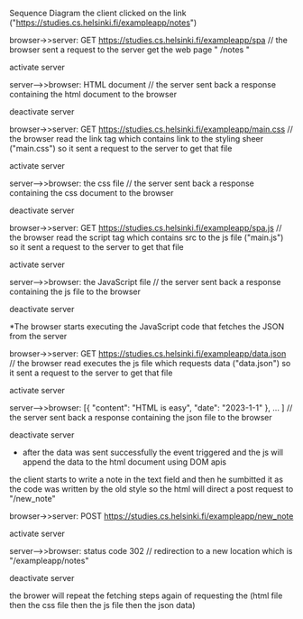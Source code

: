Sequence Diagram
  the client clicked on the link ("https://studies.cs.helsinki.fi/exampleapp/notes")
  
  browser->>server: GET https://studies.cs.helsinki.fi/exampleapp/spa
    // the browser sent a request to the server get the web page " /notes " 
    
  activate server
  
  server-->>browser: HTML document
    // the server sent back a response containing the html document to the browser
    
  deactivate server

  browser->>server: GET https://studies.cs.helsinki.fi/exampleapp/main.css
    // the browser read the link tag which contains link to the styling sheer ("main.css") so it sent a request to the server to get that file
    
  activate server
  
  server-->>browser: the css file
    // the server sent back a response containing the css document to the browser
    
  deactivate server

  browser->>server: GET https://studies.cs.helsinki.fi/exampleapp/spa.js
      // the browser read the script tag which contains src to the js file ("main.js") so it sent a request to the server to get that file
  
  activate server
  
  server-->>browser: the JavaScript file
      // the server sent back a response containing the js file to the browser
  
  deactivate server

  *The browser starts executing the JavaScript code that fetches the JSON from the server

  browser->>server: GET https://studies.cs.helsinki.fi/exampleapp/data.json
        // the browser read executes the js file  which requests data ("data.json") so it sent a request to the server to get that file
  
  activate server
  
  server-->>browser: [{ "content": "HTML is easy", "date": "2023-1-1" }, ... ]
    // the server sent back a response containing the json file to the browser
  
  deactivate server
  * after the data was sent successfully the event triggered and the js will append the data to the html document using DOM apis

  the client starts to write a note in the text field and then he sumbitted it as the code was written by the old style so the html will direct a post request to "/new_note"
  
  browser->>server: POST https://studies.cs.helsinki.fi/exampleapp/new_note 
  
  activate server
  
  server-->>browser: status code 302
    // redirection to a new location which is "/exampleapp/notes"
  
  deactivate server

  the brower will repeat the fetching steps again of requesting the (html file then the css file then the js file then the json data)
